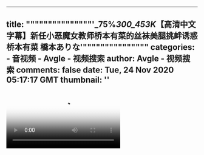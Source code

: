 
---
title: """""""""""""""'_75%_300_453K_【高清中文字幕】新任小恶魔女教师桥本有菜的丝袜美腿挑衅诱惑 桥本有菜 橋本ありな'"""""""""""""""
categories: 
    - 音视频
    - Avgle - 视频搜索
author: Avgle - 视频搜索
comments: false
date: Tue, 24 Nov 2020 05:17:17 GMT
thumbnail: ''
---

<div>   
<video controls loop poster="https://static-clst.avgle.com/videos/tmb14/458488/1.jpg" src="https://static-clst.avgle.com/videos/tmb14/458488/preview.mp4"></video>  
</div>
            